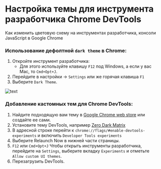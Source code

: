 # Настройка темы для инструмента разработчика Chrome DevTools

Как изменить цветовую схему на инструментах разработчика, консоли JavaScript в Google Chrome

### Использование дефолтной `dark theme` в Chrome:
1. Откройте инструмент разработчика:
    * Для этого используйте клавишу `F12` под Windows, а если у вас Mac, то `Cmd+Opt+J`.
2. Перейдите в настройки -> `Settings` или же горячая клавиша  `F1`
3. Выберите `Dark Theme`.

![text](http://qaru.site/img/ef8e2e215d46bcc411caca3b1b7b4f19.jpg)

### Добавление кастомных тем для Chrome DevTools:
1. Найдите подходящую вам тему в [Google Chrome web store](https://chrome.google.com/webstore) или создайте ее сами.
2. Установите тему DevTools, например [Zero Dark Matrix](https://chrome.google.com/webstore/detail/devtools-theme-zero-dark/bomhdjeadceaggdgfoefmpeafkjhegbo)
3. В адресной строке перейти к `chrome://flags/#enable-devtools-experiments` и включить `Developer Tools experiments`
4. Выберите Relaunch Now в нижней части страницы.
5. `F12` или `Cmd+Opt+J` Чтобы открыть инструменты разработчика, перейдите на `Settings`, выберите вкладку `Experiments` и отметьте `Allow custom UI themes`.
6. Перезагрузить DevTools.
